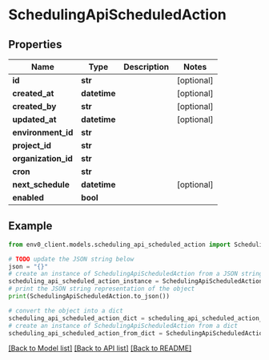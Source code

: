 # SchedulingApiScheduledAction


## Properties

Name | Type | Description | Notes
------------ | ------------- | ------------- | -------------
**id** | **str** |  | [optional] 
**created_at** | **datetime** |  | [optional] 
**created_by** | **str** |  | [optional] 
**updated_at** | **datetime** |  | [optional] 
**environment_id** | **str** |  | 
**project_id** | **str** |  | 
**organization_id** | **str** |  | 
**cron** | **str** |  | 
**next_schedule** | **datetime** |  | [optional] 
**enabled** | **bool** |  | 

## Example

```python
from env0_client.models.scheduling_api_scheduled_action import SchedulingApiScheduledAction

# TODO update the JSON string below
json = "{}"
# create an instance of SchedulingApiScheduledAction from a JSON string
scheduling_api_scheduled_action_instance = SchedulingApiScheduledAction.from_json(json)
# print the JSON string representation of the object
print(SchedulingApiScheduledAction.to_json())

# convert the object into a dict
scheduling_api_scheduled_action_dict = scheduling_api_scheduled_action_instance.to_dict()
# create an instance of SchedulingApiScheduledAction from a dict
scheduling_api_scheduled_action_from_dict = SchedulingApiScheduledAction.from_dict(scheduling_api_scheduled_action_dict)
```
[[Back to Model list]](../README.md#documentation-for-models) [[Back to API list]](../README.md#documentation-for-api-endpoints) [[Back to README]](../README.md)


